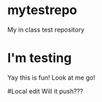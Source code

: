 # mytestrepo
My in class test repository

# I'm testing
Yay this is fun! Look at me go!

#Local edit
Will it push???
